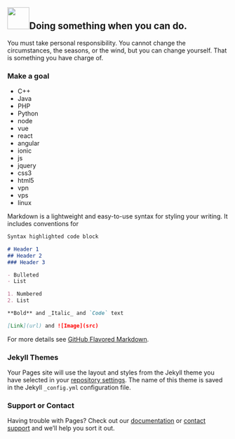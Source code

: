 ##  <img src="https://ss1.bdstatic.com/70cFuXSh_Q1YnxGkpoWK1HF6hhy/it/u=211248495,2604906728&fm=27&gp=0.jpg" width="50" height="50">Doing something when you can do.
You must take personal responsibility. You cannot change the circumstances, the seasons, or the wind, but you can change yourself. That is something you have charge of.


### Make a goal
- C++
- Java
- PHP
- Python
- node
- vue
- react
- angular
- ionic
- js
- jquery
- css3
- html5
- vpn
- vps 
- linux


Markdown is a lightweight and easy-to-use syntax for styling your writing. It includes conventions for

```markdown
Syntax highlighted code block

# Header 1
## Header 2
### Header 3

- Bulleted
- List

1. Numbered
2. List

**Bold** and _Italic_ and `Code` text

[Link](url) and ![Image](src)
```

For more details see [GitHub Flavored Markdown](https://guides.github.com/features/mastering-markdown/).

### Jekyll Themes

Your Pages site will use the layout and styles from the Jekyll theme you have selected in your [repository settings](https://github.com/ScottXiong/ScottXiong.github.io/settings). The name of this theme is saved in the Jekyll `_config.yml` configuration file.

### Support or Contact

Having trouble with Pages? Check out our [documentation](https://help.github.com/categories/github-pages-basics/) or [contact support](https://github.com/contact) and we’ll help you sort it out.
